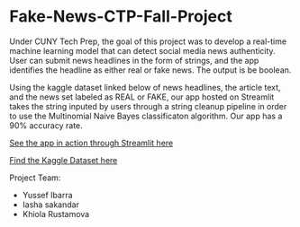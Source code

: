 # Fake-News-CTP-Fall-Project

Under CUNY Tech Prep, the goal of this project was to develop a real-time machine learning model that can detect social media news authenticity. User can submit news headlines in the form of strings, and the app identifies the headline as either real or fake news. The output is be boolean.  

Using the kaggle dataset linked below of news headlines, the article text, and the news set labeled as REAL or FAKE, our app hosted on Streamlit takes the string inputed by users through a string cleanup pipeline in order to use the Multinomial Naive Bayes classificaton algorithm. Our app has a 90% accuracy rate. 


[See the app in action through Streamlit here](https://yi75-fake-news-identifier-ctp-fake-real-m3gnc4.streamlit.app/#fake-news-identifier)

[Find the Kaggle Dataset here](https://www.kaggle.com/datasets/hassanamin/textdb3)

Project Team:
  * Yussef Ibarra
  * Iasha sakandar
  * Khiola Rustamova

